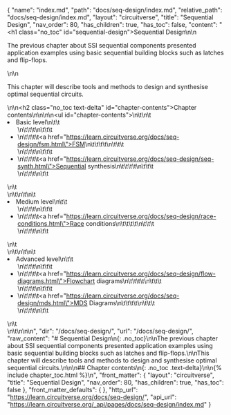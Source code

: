 {
  "name": "index.md",
  "path": "docs/seq-design/index.md",
  "relative_path": "docs/seq-design/index.md",
  "layout": "circuitverse",
  "title": "Sequential Design",
  "nav_order": 80,
  "has_children": true,
  "has_toc": false,
  "content": "<h1 class=\"no_toc\" id=\"sequential-design\">Sequential Design</h1>\n\n<p>The previous chapter about SSI sequential components presented application examples using basic sequential building blocks such as latches and flip-flops.</p>\n\n<p>This chapter will describe tools and methods to design and synthesise optimal sequential circuits.</p>\n\n<h2 class=\"no_toc text-delta\" id=\"chapter-contents\">Chapter contents</h2>\n\n<!-- -*- engine:django -*- -->\n\n<ul id=\"chapter-contents\">\n\t\n\t<li>Basic level\n\t\t<ul>\n\t\t\t\n\t\t\t<li>\n\t\t\t\t<a href=\"https://learn.circuitverse.org/docs/seq-design/fsm.html\">FSM</a>\n\t\t\t\t\n\t\t\t</li>\n\t\t\t\n\t\t\t<li>\n\t\t\t\t<a href=\"https://learn.circuitverse.org/docs/seq-design/seq-synth.html\">Sequential synthesis</a>\n\t\t\t\t\n\t\t\t</li>\n\t\t\t\n\t\t</ul>\n\t</li>\n\t\n\t\n\t<li>Medium level\n\t\t<ul>\n\t\t\t\n\t\t\t<li>\n\t\t\t\t<a href=\"https://learn.circuitverse.org/docs/seq-design/race-conditions.html\">Race conditions</a>\n\t\t\t\t\n\t\t\t</li>\n\t\t\t\n\t\t</ul>\n\t</li>\n\t\n\t\n\t<li>Advanced level\n\t\t<ul>\n\t\t\t\n\t\t\t<li>\n\t\t\t\t<a href=\"https://learn.circuitverse.org/docs/seq-design/flow-diagrams.html\">Flowchart diagrams</a>\n\t\t\t\t\n\t\t\t</li>\n\t\t\t\n\t\t\t<li>\n\t\t\t\t<a href=\"https://learn.circuitverse.org/docs/seq-design/mds.html\">MDS Diagrams</a>\n\t\t\t\t\n\t\t\t</li>\n\t\t\t\n\t\t</ul>\n\t</li>\n\t\n</ul>\n\n",
  "dir": "/docs/seq-design/",
  "url": "/docs/seq-design/",
  "raw_content": "# Sequential Design\n{: .no_toc}\n\nThe previous chapter about SSI sequential components presented application examples using basic sequential building blocks such as latches and flip-flops.\n\nThis chapter will describe tools and methods to design and synthesise optimal sequential circuits.\n\n\n## Chapter contents\n{: .no_toc .text-delta}\n\n{% include chapter_toc.html %}\n",
  "front_matter": {
    "layout": "circuitverse",
    "title": "Sequential Design",
    "nav_order": 80,
    "has_children": true,
    "has_toc": false
  },
  "front_matter_defaults": {
  },
  "http_url": "https://learn.circuitverse.org/docs/seq-design/",
  "api_url": "https://learn.circuitverse.org/_api/pages/docs/seq-design/index.md"
}